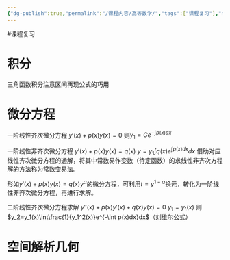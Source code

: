 ```yaml
---
{"dg-publish":true,"permalink":"/课程内容/高等数学/","tags":["课程复习"],"noteIcon":"","created":"2023-12-27T20:53:14.868+08:00","updated":"2023-12-27T17:16:09.000+08:00"}
---
```


#课程复习 

# 积分

三角函数积分注意区间再现公式的巧用

# 微分方程

一阶线性齐次微分方程
$y'(x)+p(x)y(x)=0$
则$y_1=Ce^{-\int p(x)dx}$

一阶线性非齐次微分方程
$y'(x)+p(x)y(x)=q(x)$
$y=y_1\int q(x)e^{\int p(x)dx}dx$
借助对应线性齐次微分方程的通解，将其中常数易作变数（待定函数）的求线性非齐次方程解的方法称为常数变易法。

形如$y'(x)+p(x)y(x)=q(x)y^\alpha$的微分方程，可利用$t=y^{1-\alpha}$换元，转化为一阶线性非齐次微分方程，再进行求解。

二阶线性齐次微分方程求解
$y''(x)+p(x)y'(x)+q(x)y(x)=0$
$y_1=y_1(x)$
则$y_2=y_1(x)\int\frac{1}{y_1^2(x)}e^{-\int p(x)dx}dx$（刘维尔公式）

# 空间解析几何

